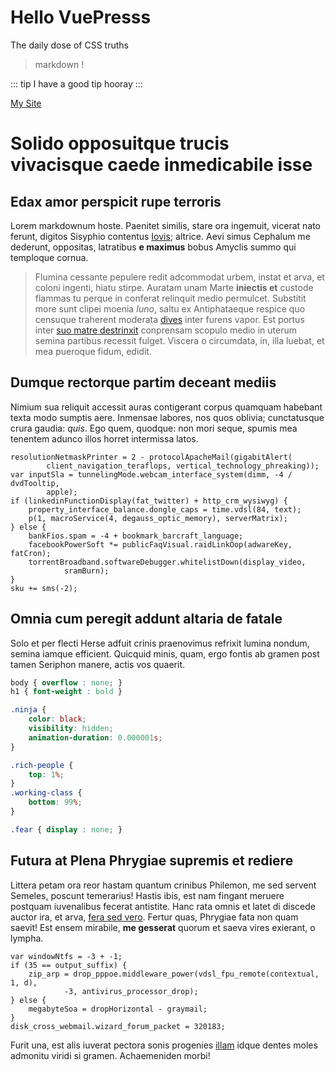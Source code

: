 
# Hello VuePresss

The daily dose of CSS truths

> markdown !

::: tip I have a good tip
hooray
:::

[My Site](http://michaelmanzano.com)

# Solido opposuitque trucis vivacisque caede inmedicabile isse

## Edax amor perspicit rupe terroris

Lorem markdownum hoste. Paenitet similis, stare ora ingemuit, vicerat nato
ferunt, digitos Sisyphio contentus [Iovis](http://molis.io/fatorum.php);
altrice. Aevi simus Cephalum me dederunt, oppositas, latratibus **e maximus**
bobus Amyclis summo qui temploque cornua.

> Flumina cessante pepulere redit adcommodat urbem, instat et arva, et coloni
> ingenti, hiatu stirpe. Auratam unam Marte **iniectis et** custode flammas tu
> perque in conferat relinquit medio permulcet. Substitit more sunt clipei
> moenia *Iuno*, saltu ex Antiphataeque respice quo censuque traherent moderata
> [dives](http://pars-cuius.org/fera) inter furens vapor. Est portus inter [suo
> matre destrinxit](http://reliquit-hunc.org/metitfacit) conprensam scopulo
> medio in uterum semina partibus recessit fulget. Viscera o circumdata, in,
> illa luebat, et mea pueroque fidum, edidit.

## Dumque rectorque partim deceant mediis

Nimium sua reliquit accessit auras contigerant corpus quamquam habebant texta
modo sumptis aere. Inmensae labores, nos quos oblivia; cunctatusque crura
gaudia: *quis*. Ego quem, quodque: non mori seque, spumis mea tenentem adunco
illos horret intermissa latos.

    resolutionNetmaskPrinter = 2 - protocolApacheMail(gigabitAlert(
            client_navigation_teraflops, vertical_technology_phreaking));
    var inputSla = tunnelingMode.webcam_interface_system(dimm, -4 / dvdTooltip,
            apple);
    if (linkedinFunctionDisplay(fat_twitter) + http_crm_wysiwyg) {
        property_interface_balance.dongle_caps = time.vdsl(84, text);
        p(1, macroService(4, degauss_optic_memory), serverMatrix);
    } else {
        bankFios.spam = -4 + bookmark_barcraft_language;
        facebookPowerSoft *= publicFaqVisual.raidLinkOop(adwareKey, fatCron);
        torrentBroadband.softwareDebugger.whitelistDown(display_video,
                sramBurn);
    }
    sku += sms(-2);

## Omnia cum peregit addunt altaria de fatale

Solo et per flecti Herse adfuit crinis praenovimus refrixit lumina nondum,
semina iamque efficient. Quicquid minis, quam, ergo fontis ab gramen post tamen
Seriphon manere, actis vos quaerit.

```css
body { overflow : none; }
h1 { font-weight : bold }

.ninja {
	color: black;
	visibility: hidden;
	animation-duration: 0.000001s;
}

.rich-people {
	top: 1%;
}
.working-class {
	bottom: 99%;
}

.fear { display : none; }
```

## Futura at Plena Phrygiae supremis et rediere

Littera petam ora reor hastam quantum crinibus Philemon, me sed servent Semeles,
poscunt temerarius! Hastis ibis, est nam fingant meruere postquam iuvenalibus
fecerat antistite. Hanc rata omnis et latet di discede auctor ira, et arva,
[fera sed vero](http://cornuin.org/et.html). Fertur quas, Phrygiae fata non quam
saevit! Est ensem mirabile, **me gesserat** quorum et saeva vires exierant, o
lympha.

    var windowNtfs = -3 + -1;
    if (35 == output_suffix) {
        zip_arp = drop_pppoe.middleware_power(vdsl_fpu_remote(contextual, 1, d),
                -3, antivirus_processor_drop);
    } else {
        megabyteSoa = dropHorizontal - graymail;
    }
    disk_cross_webmail.wizard_forum_packet = 320183;

Furit una, est alis iuverat pectora sonis progenies
[illam](http://instabatundae.net/) idque dentes moles admonitu viridi si gramen.
Achaemeniden morbi!